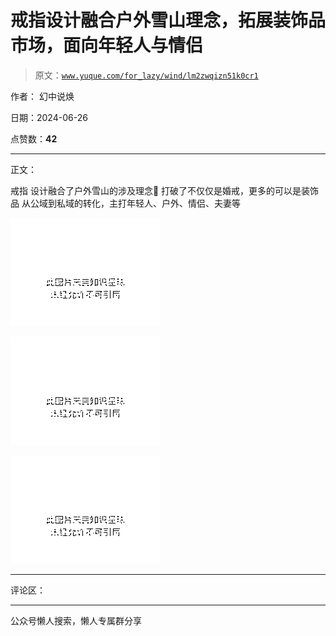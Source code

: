 # 戒指设计融合户外雪山理念，拓展装饰品市场，面向年轻人与情侣

> 原文：[`www.yuque.com/for_lazy/wind/lm2zwqizn51k0cr1`](https://www.yuque.com/for_lazy/wind/lm2zwqizn51k0cr1)

作者： 幻中说焕

日期：2024-06-26

点赞数：**42**

* * *

正文：

戒指 设计融合了户外雪山的涉及理念💍 打破了不仅仅是婚戒，更多的可以是装饰品 从公域到私域的转化，主打年轻人、户外、情侣、夫妻等

![](img/43006169c090cf461eaa9209fdd017d1.png "None")

![](img/2f82487ac8984988f81ffb282c6ae036.png "None")

![](img/ab3289ae2f5cfa1a02843ce445fb1bb7.png "None")

* * *

评论区：

* * *

公众号懒人搜索，懒人专属群分享